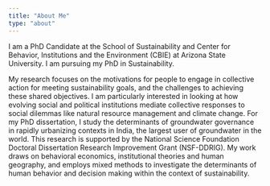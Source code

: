 ```yaml
---
title: "About Me"
type: "about"
---
```


I am a PhD Candidate at the School of Sustainability and Center for Behavior, Institutions and the Environment (CBIE) at Arizona State University. I am pursuing my PhD in Sustainability.

My research focuses on the motivations for people to engage in collective action for meeting sustainability goals, and the challenges to achieving these shared objectives. I am particularly interested in looking at how evolving social and political institutions mediate collective responses to social dilemmas like natural resource management and climate change. For my PhD dissertation, I study the determinants of groundwater governance in rapidly urbanizing contexts in India, the largest user of groundwater in the world. This research is supported by the National Science Foundation Doctoral Dissertation Research Improvement Grant (NSF-DDRIG). My work draws on behavioral economics, institutional theories and human geography, and employs mixed methods to investigate the determinants of human behavior and decision making within the context of sustainability.

